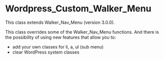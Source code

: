 # Wordpress_Custom_Walker_Menu
This class extends Walker_Nav_Menu (version 3.0.0).

This class overrides some of the Walker_Nav_Menu functions. And there is the possibility of using new features that allow you to:

- add your own classes for li, a, ul (sub menu)
- clear WordPress system classes
